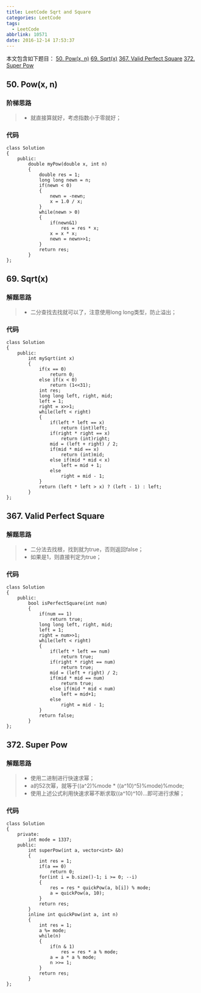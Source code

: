 ```yaml
---
title: LeetCode Sqrt and Square
categories: LeetCode
tags:
  - LeetCode
abbrlink: 10571
date: 2016-12-14 17:53:37
---
```


本文包含如下题目：
[50. Pow(x, n)][1]
[69. Sqrt(x)][2]
[367. Valid Perfect Square][3]
[372. Super Pow][4]

<!--more-->

## 50. Pow(x, n)
### 阶梯思路
> * 就直接算就好，考虑指数小于零就好；

### 代码
```
class Solution
{
    public:
        double myPow(double x, int n)
        {
            double res = 1;
            long long newn = n;
            if(newn < 0)
            {
                newn = -newn;
                x = 1.0 / x;
            }
            while(newn > 0)
            {
                if(newn&1)
                    res = res * x;
                x = x * x;
                newn = newn>>1;
            }
            return res;
        }
};
```
## 69. Sqrt(x)
### 解题思路
> * 二分查找去找就可以了，注意使用long long类型，防止溢出；

### 代码
```
class Solution
{
    public:
        int mySqrt(int x)
        {
            if(x == 0)
                return 0;
            else if(x < 0)
                return (1<<31);
            int res;
            long long left, right, mid;
            left = 1;
            right = x>>1;
            while(left < right)
            {
                if(left * left == x)
                    return (int)left;
                if(right * right == x)
                    return (int)right;
                mid = (left + right) / 2;
                if(mid * mid == x)
                    return (int)mid;
                else if(mid * mid < x)
                    left = mid + 1;
                else
                    right = mid - 1;
            }
            return (left * left > x) ? (left - 1) : left;
        }
};
```
## 367. Valid Perfect Square
### 解题思路
> * 二分法去找根，找到就为true，否则返回false；
> * 如果是1，则直接判定为true；

### 代码
```
class Solution
{
    public:
        bool isPerfectSquare(int num)
        {
            if(num == 1)
                return true;
            long long left, right, mid;
            left = 1;
            right = num>>1;
            while(left < right)
            {
                if(left * left == num)
                    return true;
                if(right * right == num)
                    return true;
                mid = (left + right) / 2;
                if(mid * mid == num)
                    return true;
                else if(mid * mid < num)
                    left = mid+1;
                else
                    right = mid - 1;
            }
            return false;
        }
};
```

## 372. Super Pow
### 解题思路
> * 使用二进制进行快速求幂；
> * a的52次幂，就等于((a^2)%mode * ((a^10)^5)%mode)%mode;
> * 使用上述公式利用快速求幂不断求取((a^10)^10)...即可进行求解；

### 代码
```
class Solution
{
    private:
        int mode = 1337;
    public:
        int superPow(int a, vector<int> &b)
        {
            int res = 1;
            if(a == 0)
                return 0;
            for(int i = b.size()-1; i >= 0; --i)
            {
                res = res * quickPow(a, b[i]) % mode;
                a = quickPow(a, 10);
            }
            return res;
        }
        inline int quickPow(int a, int n)
        {
            int res = 1;
            a %= mode;
            while(n)
            {
                if(n & 1)
                    res = res * a % mode;
                a = a * a % mode;
                n >>= 1;
            }
            return res;
        }
};
```

  [1]: https://leetcode.com/problems/powx-n/
  [2]: https://leetcode.com/problems/sqrtx/
  [3]: https://leetcode.com/problems/valid-perfect-square/
  [4]: https://leetcode.com/problems/super-pow/